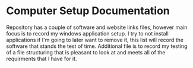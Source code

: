 Computer Setup Documentation
=========

Repository has a couple of software and website links files, however main focus is to record my windows application setup. I try to not install applications if I'm going to later want to remove it, this list will record the software that stands the test of time. Additional file is to record my testing of a file structuring that is pleasant to look at and meets all of the requirments that I have for it.
